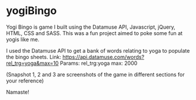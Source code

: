 # yogiBingo
Yogi Bingo is game I built using the Datamuse API, Javascript, jQuery, HTML, CSS and SASS. This was a fun project aimed to poke some fun at yogis like me.

I used the Datamuse API to get a bank of words relating to yoga to populate the bingo sheets.
Link: https://api.datamuse.com/words?rel_trg=yoga&max=10
Params: 
rel_trg:yoga
max: 2000

(Snapshot 1, 2 and 3 are screenshots of the game in different sections for your reference)

Namaste!